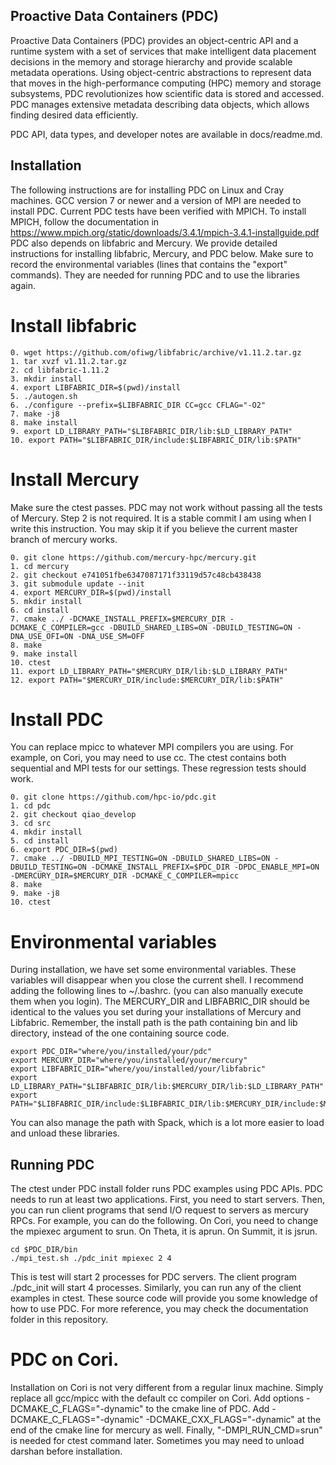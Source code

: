 ## Proactive Data Containers (PDC)
Proactive Data Containers (PDC) provides an object-centric API and a runtime system with a set of services that make intelligent data placement decisions in the memory and storage hierarchy and provide scalable metadata operations. Using object-centric abstractions to represent data that moves in the high-performance computing (HPC) memory and storage subsystems, PDC revolutionizes how scientific data is stored and accessed. PDC manages extensive metadata describing data objects, which allows finding desired data efficiently.

PDC API, data types, and developer notes are available in docs/readme.md. 

## Installation 
The following instructions are for installing PDC on Linux and Cray machines. 
GCC version 7 or newer and a version of MPI are needed to install PDC. 
Current PDC tests have been verified with MPICH. To install MPICH, follow the documentation in https://www.mpich.org/static/downloads/3.4.1/mpich-3.4.1-installguide.pdf
PDC also depends on libfabric and Mercury. We provide detailed instructions for installing libfabric, Mercury, and PDC below.
Make sure to record the environmental variables (lines that contains the "export" commands). They are needed for running PDC and to use the libraries again.
# Install libfabric
```
0. wget https://github.com/ofiwg/libfabric/archive/v1.11.2.tar.gz
1. tar xvzf v1.11.2.tar.gz
2. cd libfabric-1.11.2
3. mkdir install
4. export LIBFABRIC_DIR=$(pwd)/install
5. ./autogen.sh
6. ./configure --prefix=$LIBFABRIC_DIR CC=gcc CFLAG="-O2"
7. make -j8
8. make install
9. export LD_LIBRARY_PATH="$LIBFABRIC_DIR/lib:$LD_LIBRARY_PATH"
10. export PATH="$LIBFABRIC_DIR/include:$LIBFABRIC_DIR/lib:$PATH"
```
# Install Mercury
Make sure the ctest passes. PDC may not work without passing all the tests of Mercury.
Step 2 is not required. It is a stable commit I am using when I write this instruction. You may skip it if you believe the current master branch of mercury works.
```
0. git clone https://github.com/mercury-hpc/mercury.git
1. cd mercury
2. git checkout e741051fbe6347087171f33119d57c48cb438438
3. git submodule update --init
4. export MERCURY_DIR=$(pwd)/install
5. mkdir install
6. cd install
7. cmake ../ -DCMAKE_INSTALL_PREFIX=$MERCURY_DIR -DCMAKE_C_COMPILER=gcc -DBUILD_SHARED_LIBS=ON -DBUILD_TESTING=ON -DNA_USE_OFI=ON -DNA_USE_SM=OFF
8. make
9. make install
10. ctest
11. export LD_LIBRARY_PATH="$MERCURY_DIR/lib:$LD_LIBRARY_PATH"
12. export PATH="$MERCURY_DIR/include:$MERCURY_DIR/lib:$PATH"
```
# Install PDC
You can replace mpicc to whatever MPI compilers you are using. For example, on Cori, you may need to use cc.
The ctest contains both sequential and MPI tests for our settings. These regression tests should work.
```
0. git clone https://github.com/hpc-io/pdc.git
1. cd pdc
2. git checkout qiao_develop
3. cd src
4. mkdir install
5. cd install
6. export PDC_DIR=$(pwd)
7. cmake ../ -DBUILD_MPI_TESTING=ON -DBUILD_SHARED_LIBS=ON -DBUILD_TESTING=ON -DCMAKE_INSTALL_PREFIX=$PDC_DIR -DPDC_ENABLE_MPI=ON -DMERCURY_DIR=$MERCURY_DIR -DCMAKE_C_COMPILER=mpicc
8. make
9. make -j8
10. ctest
```

# Environmental variables
During installation, we have set some environmental variables. These variables will disappear when you close the current shell.
I recommend adding the following lines to ~/.bashrc. (you can also manually execute them when you login).
The MERCURY_DIR and LIBFABRIC_DIR should be identical to the values you set during your installations of Mercury and Libfabric.
Remember, the install path is the path containing bin and lib directory, instead of the one containing source code.
```
export PDC_DIR="where/you/installed/your/pdc"
export MERCURY_DIR="where/you/installed/your/mercury"
export LIBFABRIC_DIR="where/you/installed/your/libfabric"
export LD_LIBRARY_PATH="$LIBFABRIC_DIR/lib:$MERCURY_DIR/lib:$LD_LIBRARY_PATH"
export PATH="$LIBFABRIC_DIR/include:$LIBFABRIC_DIR/lib:$MERCURY_DIR/include:$MERCURY_DIR/lib:$PATH"
```
You can also manage the path with Spack, which is a lot more easier to load and unload these libraries.
## Running PDC
The ctest under PDC install folder runs PDC examples using PDC APIs.
PDC needs to run at least two applications. First, you need to start servers. Then, you can run client programs that send I/O request to servers as mercury RPCs.
For example, you can do the following. On Cori, you need to change the mpiexec argument to srun. On Theta, it is aprun. On Summit, it is jsrun.
```
cd $PDC_DIR/bin
./mpi_test.sh ./pdc_init mpiexec 2 4
```
This is test will start 2 processes for PDC servers. The client program ./pdc_init will start 4 processes. Similarly, you can run any of the client examples in ctest.
These source code will provide you some knowledge of how to use PDC. For more reference, you may check the documentation folder in this repository.
# PDC on Cori.
Installation on Cori is not very different from a regular linux machine. Simply replace all gcc/mpicc with the default cc compiler on Cori. Add options -DCMAKE_C_FLAGS="-dynamic" to the cmake line of PDC. Add -DCMAKE_C_FLAGS="-dynamic" -DCMAKE_CXX_FLAGS="-dynamic" at the end of the cmake line for mercury as well. Finally, "-DMPI_RUN_CMD=srun" is needed for ctest command later. Sometimes you may need to unload darshan before installation.


